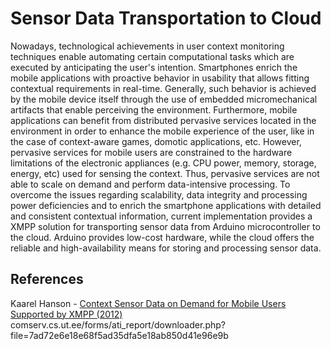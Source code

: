 Sensor Data Transportation to Cloud
===========

Nowadays, technological achievements in user context monitoring techniques enable automating certain computational tasks which are executed by anticipating the user's intention. Smartphones enrich the mobile applications with proactive behavior in usability that allows fitting contextual requirements in real-time. Generally, such behavior is achieved by the mobile device itself through the use of embedded micromechanical artifacts that enable perceiving the environment. Furthermore,
mobile applications can benefit from distributed pervasive services located in the environment in order to enhance the mobile experience of the user, like in the case of context-aware games, domotic applications, etc. However, pervasive services for mobile users are constrained to the hardware limitations of the electronic appliances (e.g. CPU power, memory, storage, energy, etc) used for sensing the context. Thus, pervasive services are not able to scale on demand and perform data-intensive processing. To overcome the issues regarding scalability, data integrity and processing power deficiencies and to enrich the smartphone applications with detailed and consistent contextual information, current implementation provides a XMPP solution for transporting sensor data from Arduino microcontroller
to the cloud. Arduino provides low-cost hardware, while the cloud offers the reliable and high-availability means for storing and processing sensor data.


References
----------
Kaarel Hanson - [Context Sensor Data on Demand for Mobile Users Supported by XMPP (2012)]()
comserv.cs.ut.ee/forms/ati_report/downloader.php?file=7ad72e6e18e68f5ad35dfa5e18ab850d41e96e9b
